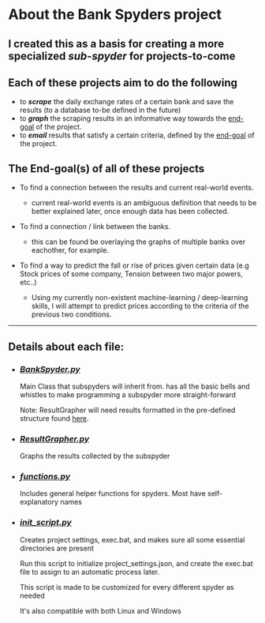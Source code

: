 # **About the Bank Spyders project**

## I created this as a basis for creating a more specialized **_sub-spyder_** for projects-to-come

## Each of these projects aim to do the following

- to **_scrape_** the daily exchange rates of a certain bank and save the results (to a database to-be defined in the future)
- to **_graph_** the scraping results in an informative way towards the [end-goal](https://addendgoalheaderhere) of the project.
- to **_email_** results that satisfy a certain criteria, defined by the [end-goal](https://addendgoalheaderhere) of the project.

## The End-goal(s) of all of these projects

- To find a connection between the results and current real-world events.

  - current real-world events is an ambiguous definition that needs to be better explained later, once enough data has been collected.

- To find a connection / link between the banks.

  - this can be found be overlaying the graphs of multiple banks over eachother, for example.

- To find a way to predict the fall or rise of prices given certain data (e.g Stock prices of some company, Tension between two major powers, etc..)
  - Using my currently non-existent machine-learning / deep-learning skills, I will attempt to predict prices according to the criteria of the previous two conditions.

---

## **Details about each file:**

- ### **_[BankSpyder.py](https://github.com/aziznal/bank_spyders/blob/master/BankSpyder.py)_**

  Main Class that subspyders will inherit from. has all the basic bells and whistles to make programming a subspyder more straight-forward

    Note: ResultGrapher will need results formatted in the pre-defined structure found [here](https://add_result_example.json_here).

- ### **_[ResultGrapher.py](https://github.com/aziznal/bank_spyders/blob/master/ResultGrapher.py)_**

  Graphs the results collected by the subspyder

- ### **_[functions.py](https://github.com/aziznal/bank_spyders/blob/master/functions.py)_**

  Includes general helper functions for spyders. Most have self-explanatory names

- ### **_[init_script.py](https://github.com/aziznal/bank_spyders/blob/master/init_script.py)_**

  Creates project settings, exec.bat, and makes sure all some essential directories are present

  Run this script to initialize project_settings.json, and create the exec.bat file to assign to an automatic process later.

  This script is made to be customized for every different spyder as needed

  It's also compatible with both Linux and Windows
